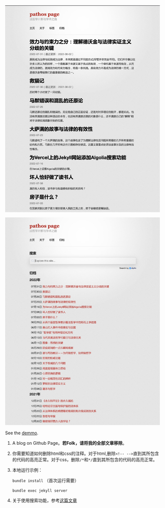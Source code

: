 
![img-demo](img/readme/1.png)

![img-demo](img/readme/2.png)

See the [demmo](https://pathos.page/).


1. A blog on Github Page。**若Folk，请将我的全部文章移除**。

2. 你需要知道如何删除html和css的注释。对于html,删除`<!-- -->`直到其所包含的代码的高亮正常。对于css，删除`/*`和`*/`直到其所包含的代码的高亮正常。

3. 本地运行示例：
   
   `bundle install` （首次运行需要） 

   `bundle exec jekyll server`

4. 关于使用搜索功能，参考[这篇文章](https://pathos.page/algolia-jekyll-blog.html)

